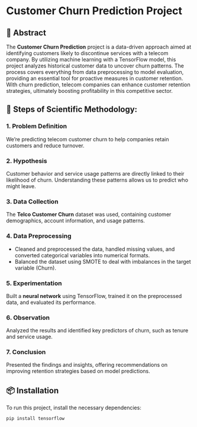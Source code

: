 # Customer Churn Prediction Project

## 🚀 Abstract
The **Customer Churn Prediction** project is a data-driven approach aimed at identifying customers likely to discontinue services with a telecom company. By utilizing machine learning with a TensorFlow model, this project analyzes historical customer data to uncover churn patterns. The process covers everything from data preprocessing to model evaluation, providing an essential tool for proactive measures in customer retention. With churn prediction, telecom companies can enhance customer retention strategies, ultimately boosting profitability in this competitive sector.

## 🧠 Steps of Scientific Methodology:

### 1. **Problem Definition**
We’re predicting telecom customer churn to help companies retain customers and reduce turnover.

### 2. **Hypothesis**
Customer behavior and service usage patterns are directly linked to their likelihood of churn. Understanding these patterns allows us to predict who might leave.

### 3. **Data Collection**
The **Telco Customer Churn** dataset was used, containing customer demographics, account information, and usage patterns.

### 4. **Data Preprocessing**
- Cleaned and preprocessed the data, handled missing values, and converted categorical variables into numerical formats.
- Balanced the dataset using SMOTE to deal with imbalances in the target variable (Churn).
  
### 5. **Experimentation**
Built a **neural network** using TensorFlow, trained it on the preprocessed data, and evaluated its performance.

### 6. **Observation**
Analyzed the results and identified key predictors of churn, such as tenure and service usage.

### 7. **Conclusion**
Presented the findings and insights, offering recommendations on improving retention strategies based on model predictions.

## 📦 Installation

To run this project, install the necessary dependencies:

```bash
pip install tensorflow
